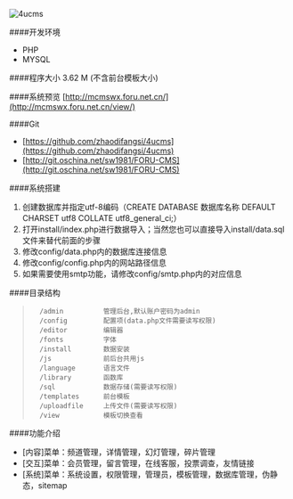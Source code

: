 ![4ucms](http://mcmswx.foru.net.cn/favicon.png)

####开发环境
* PHP
* MYSQL

####程序大小
3.62 M (不含前台模板大小)

####系统预览
[http://mcmswx.foru.net.cn/](http://mcmswx.foru.net.cn/view/)

####Git
* [https://github.com/zhaodifangsi/4ucms](https://github.com/zhaodifangsi/4ucms)
* [http://git.oschina.net/sw1981/FORU-CMS](http://git.oschina.net/sw1981/FORU-CMS)

####系统搭建
1. 创建数据库并指定utf-8编码（CREATE DATABASE 数据库名称 DEFAULT CHARSET utf8 COLLATE utf8_general_ci;）
2. 打开install/index.php进行数据导入；当然您也可以直接导入install/data.sql文件来替代前面的步骤
3. 修改config/data.php内的数据库连接信息
4. 修改config/config.php内的网站路径信息
5. 如果需要使用smtp功能，请修改config/smtp.php内的对应信息

####目录结构
>		/admin          管理后台,默认账户密码为admin
>		/config         配置项(data.php文件需要读写权限)
>		/editor         编辑器
>		/fonts          字体
>		/install        数据安装
>		/js             前后台共用js
>		/language       语言文件
>		/library        函数库
>		/sql            数据存储(需要读写权限)
>		/templates      前台模板
>		/uploadfile     上传文件(需要读写权限)
>		/view           模板切换查看

####功能介绍
* [内容]菜单：频道管理，详情管理，幻灯管理，碎片管理
* [交互]菜单：会员管理，留言管理，在线客服，投票调查，友情链接
* [系统]菜单：系统设置，权限管理，管理员，模板管理，数据库管理，伪静态，sitemap
